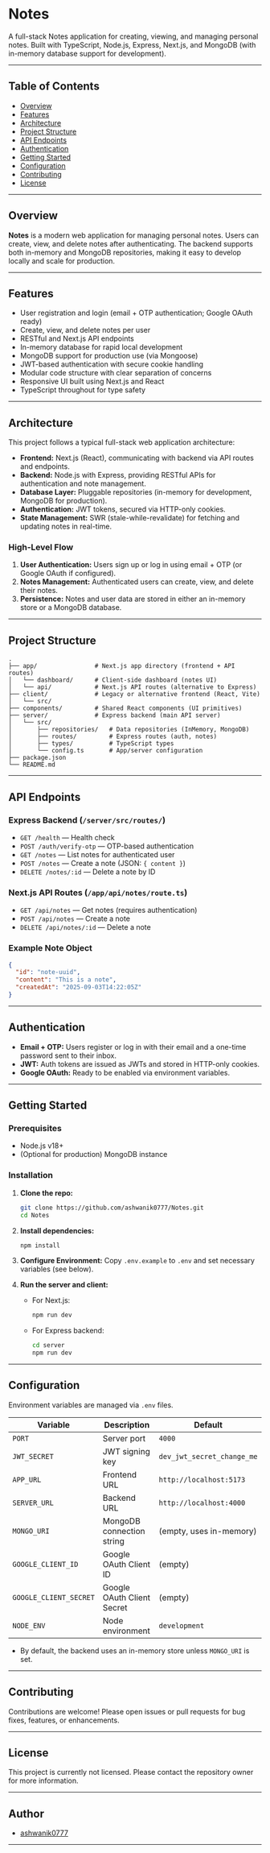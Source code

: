 # Notes

A full-stack Notes application for creating, viewing, and managing personal notes. Built with TypeScript, Node.js, Express, Next.js, and MongoDB (with in-memory database support for development).

---

## Table of Contents

- [Overview](#overview)
- [Features](#features)
- [Architecture](#architecture)
- [Project Structure](#project-structure)
- [API Endpoints](#api-endpoints)
- [Authentication](#authentication)
- [Getting Started](#getting-started)
- [Configuration](#configuration)
- [Contributing](#contributing)
- [License](#license)

---

## Overview

**Notes** is a modern web application for managing personal notes. Users can create, view, and delete notes after authenticating. The backend supports both in-memory and MongoDB repositories, making it easy to develop locally and scale for production.

---

## Features

- User registration and login (email + OTP authentication; Google OAuth ready)
- Create, view, and delete notes per user
- RESTful and Next.js API endpoints
- In-memory database for rapid local development
- MongoDB support for production use (via Mongoose)
- JWT-based authentication with secure cookie handling
- Modular code structure with clear separation of concerns
- Responsive UI built using Next.js and React
- TypeScript throughout for type safety

---

## Architecture

This project follows a typical full-stack web application architecture:

- **Frontend:** Next.js (React), communicating with backend via API routes and endpoints.
- **Backend:** Node.js with Express, providing RESTful APIs for authentication and note management.
- **Database Layer:** Pluggable repositories (in-memory for development, MongoDB for production).
- **Authentication:** JWT tokens, secured via HTTP-only cookies.
- **State Management:** SWR (stale-while-revalidate) for fetching and updating notes in real-time.

### High-Level Flow

1. **User Authentication:** Users sign up or log in using email + OTP (or Google OAuth if configured).
2. **Notes Management:** Authenticated users can create, view, and delete their notes.
3. **Persistence:** Notes and user data are stored in either an in-memory store or a MongoDB database.

---

## Project Structure

```
.
├── app/                # Next.js app directory (frontend + API routes)
│   └── dashboard/      # Client-side dashboard (notes UI)
│   └── api/            # Next.js API routes (alternative to Express)
├── client/             # Legacy or alternative frontend (React, Vite)
│   └── src/
├── components/         # Shared React components (UI primitives)
├── server/             # Express backend (main API server)
│   └── src/
│       ├── repositories/   # Data repositories (InMemory, MongoDB)
│       ├── routes/         # Express routes (auth, notes)
│       ├── types/          # TypeScript types
│       └── config.ts       # App/server configuration
├── package.json
└── README.md
```

---

## API Endpoints

### Express Backend (`/server/src/routes/`)

- `GET /health` — Health check
- `POST /auth/verify-otp` — OTP-based authentication
- `GET /notes` — List notes for authenticated user
- `POST /notes` — Create a note (JSON: `{ content }`)
- `DELETE /notes/:id` — Delete a note by ID

### Next.js API Routes (`/app/api/notes/route.ts`)

- `GET /api/notes` — Get notes (requires authentication)
- `POST /api/notes` — Create a note
- `DELETE /api/notes/:id` — Delete a note

### Example Note Object

```json
{
  "id": "note-uuid",
  "content": "This is a note",
  "createdAt": "2025-09-03T14:22:05Z"
}
```

---

## Authentication

- **Email + OTP:** Users register or log in with their email and a one-time password sent to their inbox.
- **JWT:** Auth tokens are issued as JWTs and stored in HTTP-only cookies.
- **Google OAuth:** Ready to be enabled via environment variables.

---

## Getting Started

### Prerequisites

- Node.js v18+
- (Optional for production) MongoDB instance

### Installation

1. **Clone the repo:**
   ```bash
   git clone https://github.com/ashwanik0777/Notes.git
   cd Notes
   ```

2. **Install dependencies:**
   ```bash
   npm install
   ```

3. **Configure Environment:**
   Copy `.env.example` to `.env` and set necessary variables (see below).

4. **Run the server and client:**
   - For Next.js:
     ```bash
     npm run dev
     ```
   - For Express backend:
     ```bash
     cd server
     npm run dev
     ```

---

## Configuration

Environment variables are managed via `.env` files.

| Variable              | Description                       | Default                      |
|-----------------------|-----------------------------------|------------------------------|
| `PORT`                | Server port                       | `4000`                       |
| `JWT_SECRET`          | JWT signing key                   | `dev_jwt_secret_change_me`   |
| `APP_URL`             | Frontend URL                      | `http://localhost:5173`      |
| `SERVER_URL`          | Backend URL                       | `http://localhost:4000`      |
| `MONGO_URI`           | MongoDB connection string         | (empty, uses in-memory)      |
| `GOOGLE_CLIENT_ID`    | Google OAuth Client ID            | (empty)                      |
| `GOOGLE_CLIENT_SECRET`| Google OAuth Client Secret        | (empty)                      |
| `NODE_ENV`            | Node environment                  | `development`                |

- By default, the backend uses an in-memory store unless `MONGO_URI` is set.

---

## Contributing

Contributions are welcome! Please open issues or pull requests for bug fixes, features, or enhancements.

---

## License

This project is currently not licensed. Please contact the repository owner for more information.

---

## Author

- [ashwanik0777](https://github.com/ashwanik0777)

---
